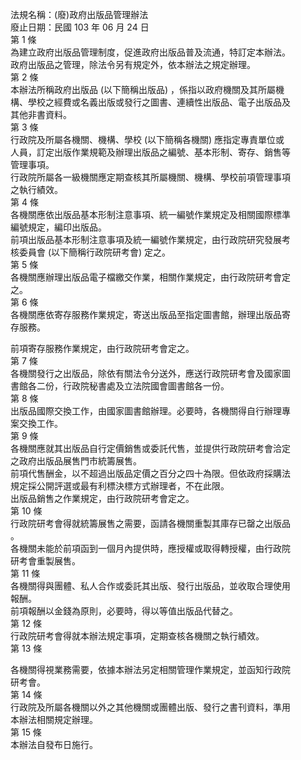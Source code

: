 法規名稱：(廢)政府出版品管理辦法  
廢止日期：民國 103 年 06 月 24 日  
第 1 條  
為建立政府出版品管理制度，促進政府出版品普及流通，特訂定本辦法。  
政府出版品之管理，除法令另有規定外，依本辦法之規定辦理。  
第 2 條  
本辦法所稱政府出版品 (以下簡稱出版品) ，係指以政府機關及其所屬機  
構、學校之經費或名義出版或發行之圖書、連續性出版品、電子出版品及  
其他非書資料。  
第 3 條  
行政院及所屬各機關、機構、學校 (以下簡稱各機關) 應指定專責單位或  
人員，訂定出版作業規範及辦理出版品之編號、基本形制、寄存、銷售等  
管理事項。  
行政院所屬各一級機關應定期查核其所屬機關、機構、學校前項管理事項  
之執行績效。  
第 4 條  
各機關應依出版品基本形制注意事項、統一編號作業規定及相關國際標準  
編號規定，編印出版品。  
前項出版品基本形制注意事項及統一編號作業規定，由行政院研究發展考  
核委員會 (以下簡稱行政院研考會) 定之。  
第 5 條  
各機關應辦理出版品電子檔繳交作業，相關作業規定，由行政院研考會定  
之。  
第 6 條  
各機關應依寄存服務作業規定，寄送出版品至指定圖書館，辦理出版品寄  
存服務。  


前項寄存服務作業規定，由行政院研考會定之。  
第 7 條  
各機關發行之出版品，除依有關法令分送外，應送行政院研考會及國家圖  
書館各二份，行政院秘書處及立法院國會圖書館各一份。  
第 8 條  
出版品國際交換工作，由國家圖書館辦理。必要時，各機關得自行辦理專  
案交換工作。  
第 9 條  
各機關應就其出版品自行定價銷售或委託代售，並提供行政院研考會洽定  
之政府出版品展售門市統籌展售。  
前項代售酬金，以不超過出版品定價之百分之四十為限。但依政府採購法  
規定採公開評選或最有利標決標方式辦理者，不在此限。  
出版品銷售之作業規定，由行政院研考會定之。  
第 10 條  
行政院研考會得就統籌展售之需要，函請各機關重製其庫存已罄之出版品  
。  
各機關未能於前項函到一個月內提供時，應授權或取得轉授權，由行政院  
研考會重製展售。  
第 11 條  
各機關得與團體、私人合作或委託其出版、發行出版品，並收取合理使用  
報酬。  
前項報酬以金錢為原則，必要時，得以等值出版品代替之。  
第 12 條  
行政院研考會得就本辦法規定事項，定期查核各機關之執行績效。  
第 13 條  


各機關得視業務需要，依據本辦法另定相關管理作業規定，並函知行政院  
研考會。  
第 14 條  
行政院及所屬各機關以外之其他機關或團體出版、發行之書刊資料，準用  
本辦法相關規定辦理。  
第 15 條  
本辦法自發布日施行。  


